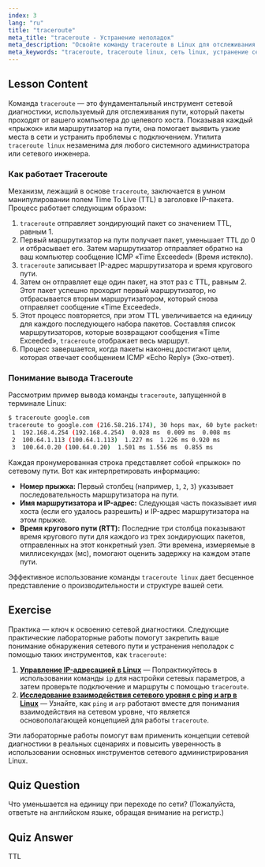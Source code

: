```yaml
---
index: 3
lang: "ru"
title: "traceroute"
meta_title: "traceroute - Устранение неполадок"
meta_description: "Освойте команду traceroute в Linux для отслеживания сетевых маршрутов и устранения проблем с подключением. Это руководство объясняет, как traceroute использует TTL для отображения пути, который проходят пакеты до места назначения."
meta_keywords: "traceroute, traceroute linux, сеть linux, устранение сетевых неполадок, TTL, маршрутизация пакетов, команды linux, для начинающих, руководство"
---
```


## Lesson Content

Команда `traceroute` — это фундаментальный инструмент сетевой диагностики, используемый для отслеживания пути, который пакеты проходят от вашего компьютера до целевого хоста. Показывая каждый «прыжок» или маршрутизатор на пути, она помогает выявить узкие места в сети и устранить проблемы с подключением. Утилита `traceroute linux` незаменима для любого системного администратора или сетевого инженера.

### Как работает Traceroute

Механизм, лежащий в основе `traceroute`, заключается в умном манипулировании полем Time To Live (TTL) в заголовке IP-пакета. Процесс работает следующим образом:

1. `traceroute` отправляет зондирующий пакет со значением TTL, равным 1.
2. Первый маршрутизатор на пути получает пакет, уменьшает TTL до 0 и отбрасывает его. Затем маршрутизатор отправляет обратно на ваш компьютер сообщение ICMP «Time Exceeded» (Время истекло).
3. `traceroute` записывает IP-адрес маршрутизатора и время кругового пути.
4. Затем он отправляет еще один пакет, на этот раз с TTL, равным 2. Этот пакет успешно проходит первый маршрутизатор, но отбрасывается вторым маршрутизатором, который снова отправляет сообщение «Time Exceeded».
5. Этот процесс повторяется, при этом TTL увеличивается на единицу для каждого последующего набора пакетов. Составляя список маршрутизаторов, которые возвращают сообщения «Time Exceeded», `traceroute` отображает весь маршрут.
6. Процесс завершается, когда пакеты наконец достигают цели, которая отвечает сообщением ICMP «Echo Reply» (Эхо-ответ).

### Понимание вывода Traceroute

Рассмотрим пример вывода команды `traceroute`, запущенной в терминале Linux:

```bash
$ traceroute google.com
traceroute to google.com (216.58.216.174), 30 hops max, 60 byte packets
 1  192.168.4.254 (192.168.4.254)  0.028 ms  0.009 ms  0.008 ms
 2  100.64.1.113 (100.64.1.113)  1.227 ms  1.226 ms 0.920 ms
 3  100.64.0.20 (100.64.0.20)  1.501 ms 1.556 ms  0.855 ms
```

Каждая пронумерованная строка представляет собой «прыжок» по сетевому пути. Вот как интерпретировать информацию:

- **Номер прыжка:** Первый столбец (например, `1`, `2`, `3`) указывает последовательность маршрутизатора на пути.
- **Имя маршрутизатора и IP-адрес:** Следующая часть показывает имя хоста (если его удалось разрешить) и IP-адрес маршрутизатора на этом прыжке.
- **Время кругового пути (RTT):** Последние три столбца показывают время кругового пути для каждого из трех зондирующих пакетов, отправленных на этот конкретный узел. Эти времена, измеряемые в миллисекундах (мс), помогают оценить задержку на каждом этапе пути.

Эффективное использование команды `traceroute linux` дает бесценное представление о производительности и структуре вашей сети.

## Exercise

Практика — ключ к освоению сетевой диагностики. Следующие практические лабораторные работы помогут закрепить ваше понимание обнаружения сетевого пути и устранения неполадок с помощью таких инструментов, как `traceroute`:

1. **[Управление IP-адресацией в Linux](https://labex.io/ru/labs/comptia-manage-ip-addressing-in-linux-592736)** — Попрактикуйтесь в использовании команды `ip` для настройки сетевых параметров, а затем проверьте подключение и маршруты с помощью `traceroute`.
2. **[Исследование взаимодействия сетевого уровня с ping и arp в Linux](https://labex.io/ru/labs/comptia-explore-network-layer-interaction-with-ping-and-arp-in-linux-592746)** — Узнайте, как `ping` и `arp` работают вместе для понимания взаимодействия на сетевом уровне, что является основополагающей концепцией для работы `traceroute`.

Эти лабораторные работы помогут вам применить концепции сетевой диагностики в реальных сценариях и повысить уверенность в использовании основных инструментов сетевого администрирования Linux.

## Quiz Question

Что уменьшается на единицу при переходе по сети? (Пожалуйста, ответьте на английском языке, обращая внимание на регистр.)

## Quiz Answer

TTL
